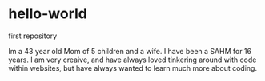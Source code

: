 # hello-world

first repository


Im a 43 year old Mom of 5 children and a wife. I have been a SAHM for 16 years. I am very creaive, and have always loved tinkering around with code within websites, but have always wanted to learn much more about coding. 
